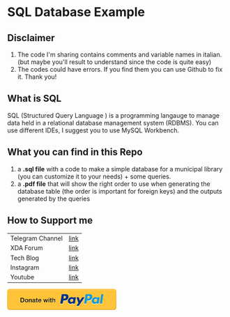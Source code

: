 # SQL Database Example
## Disclaimer
1) The code I'm sharing contains comments and variable names in italian. (but maybe you'll result to understand since the code is quite easy) 
2) The codes could have errors. If you find them you can use Github to fix it. Thank you!

## What is SQL
SQL (Structured Query Language ) is a programming langauge to manage data held in a relational database management system (RDBMS).
You can use different IDEs, I suggest you to use MySQL Workbench.

## What you can find in this Repo
1) a **.sql file** with a code to make a simple database for a municipal library (you can customize it to your needs) + some queries.
2) a **.pdf file** that will show the right order to use when generating the database table (the order is important for foreign keys) and the outputs generated by the queries

## How to Support me
|  |  |
| ------ | ------ |
| Telegram Channel | [link][tg] |
| XDA Forum | [link][xda] |
| Tech Blog | [link][cam] |
| Instagram | [link][insta] |
| Youtube | [link][yt] |

<a href="https://paypal.me/donationMikel">
 <img src="images/donate_icon.png"
      alt="closeup"
      width="250"/></a>
      
      
[xda]: <http://bit.ly/2NBnhqB>
[insta]: <http://bit.ly/mikel_insta>
[yt]: <http://bit.ly/mikel_YT>
[cam]:<https://cam.tv/mik_el_tech>
[tg]:<https://bit.ly/Mikel_TG>
